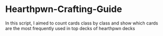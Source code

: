 # Hearthpwn-Crafting-Guide
In this script, I aimed to count cards class by class and show which cards are the most frequently used in top decks of hearthpwn decks
